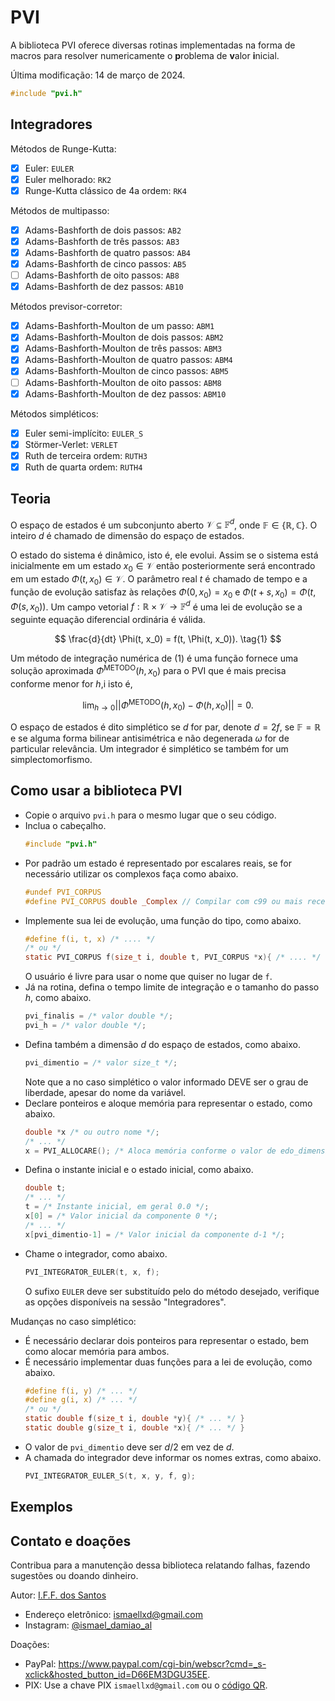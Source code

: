 # PVI

A biblioteca PVI
oferece diversas rotinas implementadas na forma de macros para
resolver numericamente o **p**roblema de **v**alor **i**nicial.

Última modificação: 14 de março de 2024.

```C
#include "pvi.h"
```

## Integradores

Métodos de Runge-Kutta:
- [x] Euler: `EULER`
- [x] Euler melhorado: `RK2`
- [x] Runge-Kutta clássico de 4a ordem: `RK4`

Métodos de multipasso:
- [x] Adams-Bashforth de dois passos: `AB2`
- [x] Adams-Bashforth de três passos: `AB3`
- [x] Adams-Bashforth de quatro passos: `AB4`
- [x] Adams-Bashforth de cinco passos: `AB5`
- [ ] Adams-Bashforth de oito passos: `AB8`
- [x] Adams-Bashforth de dez passos: `AB10`

Métodos previsor-corretor:
- [x] Adams-Bashforth-Moulton de um passo: `ABM1`
- [x] Adams-Bashforth-Moulton de dois passos: `ABM2`
- [x] Adams-Bashforth-Moulton de três passos: `ABM3`
- [x] Adams-Bashforth-Moulton de quatro passos: `ABM4`
- [x] Adams-Bashforth-Moulton de cinco passos: `ABM5`
- [ ] Adams-Bashforth-Moulton de oito passos: `ABM8`
- [x] Adams-Bashforth-Moulton de dez passos: `ABM10`

Métodos simpléticos:
- [x] Euler semi-implícito: `EULER_S`
- [x] Störmer-Verlet: `VERLET`
- [x] Ruth de terceira ordem: `RUTH3`
- [x] Ruth de quarta ordem: `RUTH4`

## Teoria

O espaço de estados é um subconjunto aberto $\mathcal{V}\subseteq\mathbb{F}^d$,
onde $\mathbb{F}\in\{\mathbb{R}, \mathbb{C}\}$.
O inteiro $d$ é chamado de dimensão do espaço de estados.

O estado do sistema é dinâmico, isto é, ele evolui.
Assim se o sistema está inicialmente em um estado
$x_0\in\mathcal{V}$ então posteriormente
será encontrado em um estado $\Phi(t, x_0)\in\mathcal{V}$.
O parâmetro real $t$ é chamado de tempo e a função de evolução
satisfaz às relações $\Phi(0, x_0) = x_0$ e
$\Phi(t + s, x_0) = \Phi(t, \Phi(s, x_0))$.
Um campo vetorial $f:\mathbb{R}\times\mathcal{V}\rightarrow\mathbb{F}^d$
é uma lei de evolução se a seguinte equação diferencial ordinária é válida.

$$
\frac{d}{dt} \Phi(t, x_0) = f(t, \Phi(t, x_0)).
\tag{1}
$$

Um método de integração numérica de
(1) é uma função fornece uma solução aproximada $\Phi^{\text{METODO}}(h, x_0)$
para o PVI que é mais precisa conforme menor for $h$,i isto é,

$$
\lim_{h\to 0} ||\Phi^{\text{METODO}}(h, x_0) - \Phi(h, x_0)|| = 0.
$$

O espaço de estados é dito simplético se $d$ for par, denote $d = 2f$,
se ${\mathbb{F} = \mathbb{R}}$ e se alguma forma bilinear
antisimétrica e não degenerada $\omega$ for de particular relevância.
Um integrador é simplético se também for um simplectomorfismo.

## Como usar a biblioteca PVI

* Copie o arquivo `pvi.h` para o mesmo lugar que o seu código.
* Inclua o cabeçalho.
  ```c
  #include "pvi.h"
  ```
* Por padrão um estado é representado por escalares reais,
  se for necessário utilizar os complexos faça como abaixo.
  ```c
  #undef PVI_CORPUS
  #define PVI_CORPUS double _Complex // Compilar com c99 ou mais recente.
  ```
* Implemente sua lei de evolução, uma função do tipo, como abaixo.
  ```c
  #define f(i, t, x) /* .... */
  /* ou */
  static PVI_CORPUS f(size_t i, double t, PVI_CORPUS *x){ /* .... */ }
  ```
  O usuário é livre para usar o nome que quiser no lugar de `f`.
* Já na rotina, defina o tempo limite de integração 
  e o tamanho do passo $h$, como abaixo.
  ```c
  pvi_finalis = /* valor double */;
  pvi_h = /* valor double */;
  ```
* Defina também a dimensão $d$ do espaço de estados, como abaixo.
  ```c
  pvi_dimentio = /* valor size_t */;
  ```
  Note que a no caso simplético o valor informado DEVE ser o grau de liberdade,
  apesar do nome da variável.
* Declare ponteiros e aloque memória para representar o estado,
  como abaixo.
  ```c
  double *x /* ou outro nome */;
  /* ... */
  x = PVI_ALLOCARE(); /* Aloca memória conforme o valor de edo_dimensio */
  ```
* Defina o instante inicial e o estado inicial, como abaixo.
  ```c
  double t;
  /* ... */
  t = /* Instante inicial, em geral 0.0 */;
  x[0] = /* Valor inicial da componente 0 */;
  /* ... */
  x[pvi_dimentio-1] = /* Valor inicial da componente d-1 */;
  ```
* Chame o integrador, como abaixo.
  ```c
  PVI_INTEGRATOR_EULER(t, x, f);
  ```
  O sufixo `EULER` deve ser substituído pelo do método desejado,
  verifique as opções disponíveis na sessão "Integradores".

Mudanças no caso simplético:
* É necessário declarar dois ponteiros para representar o estado, bem como
  alocar memória para ambos.
* É necessário implementar duas funções para a lei de evolução, como abaixo.
  ```c
  #define f(i, y) /* ... */
  #define g(i, x) /* ... */
  /* ou */
  static double f(size_t i, double *y){ /* ... */ }
  static double g(size_t i, double *x){ /* ... */ }
  ```
* O valor de `pvi_dimentio` deve ser $d/2$ em vez de $d$.
* A chamada do integrador deve informar os nomes extras, como abaixo.
  ```c
  PVI_INTEGRATOR_EULER_S(t, x, y, f, g);
  ```

## Exemplos

## Contato e doações

Contribua para a manutenção dessa biblioteca
relatando falhas, fazendo sugestões ou doando dinheiro.

Autor: [I.F.F. dos Santos](https://github.com/ismaeldamiao)

- Endereço eletrônico: [ismaellxd@gmail.com](mailto:ismaellxd@gmail.com)
- Instagram: [@ismael_damiao_al](https://www.instagram.com/ismael_damiao_al/)

Doações:

- PayPal: <https://www.paypal.com/cgi-bin/webscr?cmd=_s-xclick&hosted_button_id=D66EM3DGU35EE>.
- PIX: Use a chave PIX `ismaellxd@gmail.com` ou o [código QR](../../QR_PIX.svg).
